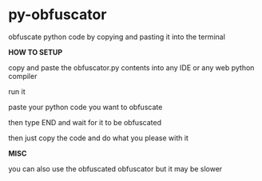 # py-obfuscator
obfuscate python code by copying and pasting it into the terminal

**HOW TO SETUP**

copy and paste the obfuscator.py contents into any IDE or any web python compiler

run it

paste your python code you want to obfuscate

then type END and wait for it to be obfuscated

then just copy the code and do what you please with it

**MISC**

you can also use the obfuscated obfuscator but it may be slower
